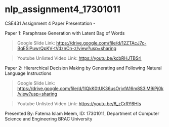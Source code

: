 # nlp_assignment4_17301011

CSE431 Assignment 4 Paper Presentation -



Paper 1: Paraphrase Generation with Latent Bag of Words
> Google Slide Link: https://drive.google.com/file/d/12ZTAcJ7c-BqESlPuwrQpKV-tVdznCn-z/view?usp=sharing

> Youtube Unlisted Video Link: https://youtu.be/kcbRHJTBSrI




Paper 2: Hierarchical Decision Making by Generating and Following Natural Language Instructions
> Google Slide Link: https://drive.google.com/file/d/1IQkK0tUK36usOrjvfA16m8S3iM9iPj0k/view?usp=sharing

> Youtube Unlisted Video Link: https://youtu.be/6_zCrRY6HIs

Presented By: Fatema Islam Meem, ID: 17301011, Department of Computer Science and Engineering BRAC University
